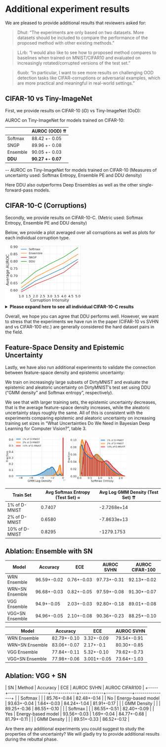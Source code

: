 # Additional experiment results

We are pleased to provide additional results that reviewers asked for:

> Dhut: “The experiments are only based on two datasets. More datasets should be included to compare the performance of the proposed method with other existing methods.”

> LLrb: “I would also like to see how to proposed method compares to baselines when trained on MNIST/CIFAR10 and evaluated on increasingly rotated/corrupted versions of the test set.”

> 6uob: “In particular, I want to see more results on challenging OOD detection tasks like CIFAR-corruptions or adversarial examples, which are more practical and meaningful in real-world settings.”

## CIFAR-10 vs Tiny-ImageNet

First, we provide results on CIFAR-10 (iD) vs Tiny-ImageNet (OoD):

AUROC on Tiny-ImageNet for models trained on CIFAR-10:

|          | AUROC (OOD) ⇈  |
|----------|---------------|
| Softmax  | 88.42 +- 0.05 |
| SNGP     | 89.96 +- 0.08 |
| Ensemble | 90.05 +- 0.03 |
| **DDU**  | **90.27 +- 0.07** |

-- AUROC on Tiny-ImageNet for models trained on CIFAR-10
(Measures of uncertainty used: Softmax Entropy, Ensemble PE and DDU density)

Here DDU also outperforms Deep Ensembles as well as the other single-forward-pass models.

## CIFAR-10-C (Corruptions)

Secondly, we provide results on CIFAR-10-C. (Metric used: Softmax Entropy, Ensemble PE and DDU density)

Below, we provide a plot averaged over all corruptions as well as plots for each individual corruption type.

<span>
<img src="https://github.com/2RDOIOonlL/2RDOIOonlL/blob/main/cifar10_c.png" width="49%">
<details>
  <summary><strong>Please expand here to see all individual CIFAR-10-C results</strong></summary>
  <img src="https://github.com/2RDOIOonlL/2RDOIOonlL/blob/main/cifar10_c_brightness.png" width="39%">
  <img src="https://github.com/2RDOIOonlL/2RDOIOonlL/blob/main/cifar10_c_contrast.png" width="39%">
  <img src="https://github.com/2RDOIOonlL/2RDOIOonlL/blob/main/cifar10_c_defocus_blur.png" width="39%">
  <img src="https://github.com/2RDOIOonlL/2RDOIOonlL/blob/main/cifar10_c_elastic_transform.png" width="39%">
  <img src="https://github.com/2RDOIOonlL/2RDOIOonlL/blob/main/cifar10_c_fog.png" width="39%">
  <img src="https://github.com/2RDOIOonlL/2RDOIOonlL/blob/main/cifar10_c_frost.png" width="39%">
  <img src="https://github.com/2RDOIOonlL/2RDOIOonlL/blob/main/cifar10_c_gaussian_blur.png" width="39%">
  <img src="https://github.com/2RDOIOonlL/2RDOIOonlL/blob/main/cifar10_c_gaussian_noise.png" width="39%">
  <img src="https://github.com/2RDOIOonlL/2RDOIOonlL/blob/main/cifar10_c_glass_blur.png" width="39%">
  <img src="https://github.com/2RDOIOonlL/2RDOIOonlL/blob/main/cifar10_c_impulse_noise.png" width="39%">
  <img src="https://github.com/2RDOIOonlL/2RDOIOonlL/blob/main/cifar10_c_jpeg_compression.png" width="39%">
  <img src="https://github.com/2RDOIOonlL/2RDOIOonlL/blob/main/cifar10_c_motion_blur.png" width="39%">
  <img src="https://github.com/2RDOIOonlL/2RDOIOonlL/blob/main/cifar10_c_pixelate.png" width="39%">
  <img src="https://github.com/2RDOIOonlL/2RDOIOonlL/blob/main/cifar10_c_saturate.png" width="39%">
  <img src="https://github.com/2RDOIOonlL/2RDOIOonlL/blob/main/cifar10_c_shot_noise.png" width="39%">
  <img src="https://github.com/2RDOIOonlL/2RDOIOonlL/blob/main/cifar10_c_snow.png" width="39%">
  <img src="https://github.com/2RDOIOonlL/2RDOIOonlL/blob/main/cifar10_c_spatter.png" width="39%">
  <img src="https://github.com/2RDOIOonlL/2RDOIOonlL/blob/main/cifar10_c_speckle_noise.png" width="39%">
  <img src="https://github.com/2RDOIOonlL/2RDOIOonlL/blob/main/cifar10_c_zoom_blur.png" width="39%">
</details>
</span>

Overall, we hope you can agree that DDU performs well. However, we want to stress that the experiments we have run in the paper (CIFAR-10 vs SVHN and vs CIFAR-100 etc.) are generally considered the hard dataset pairs in the field.

## Feature-Space Density and Epistemic Uncertainty

Lastly, we have also run additional experiments to validate the connection between feature-space density and epistemic uncertainty:

We train on increasingly large subsets of DirtyMNIST and evaluate the epistemic and aleatoric uncertainty on DirtyMNIST’s test set using DDU (“GMM density” and Softmax entropy”, respectively).

We see that with larger training sets, the epistemic uncertainty decreases, that is the average feature-space density increases, while the aleatoric uncertainty stays roughly the same.
All of this is consistent with the experiments comparing epistemic and aleatoric uncertainty on increasing training set sizes in “What Uncertainties Do We Need in Bayesian Deep Learning for Computer Vision?”, table 3.

<span>
<img src="https://github.com/2RDOIOonlL/2RDOIOonlL/blob/main/gmm_density.png" width="39%">
<img src="https://github.com/2RDOIOonlL/2RDOIOonlL/blob/main/softmax_entropy.png" width="39%">
</span>

|  Train Set  | Avg Softmax Entropy (Test Set) ≈ | Avg Log GMM Density (Test Set) ⇈ |
|-----------------|-------------------------|-------------------------|
| 1% of D-MNIST   |                  0.7407 | -2.7268e+14             |
| 2% of D-MNIST   |                  0.6580 | -7.8633e+13             |
| 10% of D-MNIST  |                  0.8295 | -1279.1753              |


## Ablation: Ensemble with SN


|     Model       |  Accuracy   |    ECE     | AUROC SVHN  | AUROC CIFAR-100 |
|-----------------|-------------|------------|-------------|-----------------|
| WRN Ensemble    | 96.59+-0.02 | 0.76+-0.03 | 97.73+-0.31 | 92.13+-0.02     |
| WRN+SN Ensemble | 96.68+-0.03 | 0.82+-0.05 | 97.59+-0.08 | 91.30+-0.07     |
| VGG Ensemble    | 94.9+-0.05  | 2.03+-0.03 | 92.80+-0.18 | 89.01+-0.08     |
| VGG+SN Ensemble | 94.96+-0.05 | 2.10+-0.08 | 90.36+-0.23 | 88.25+-0.10     |


|     Model       |  Accuracy   |     ECE     | AUROC SVHN  |
|-----------------|-------------|-------------|-------------|
| WRN Ensemble    | 82.79+-0.10 | 3.32+-0.09  | 79.54+-0.91 |
| WRN+SN Ensemble | 83.06+-0.07 | 2.17+-0.1   | 80.30+-0.85 |
| VGG Ensemble    | 77.84+-0.11 | 5.32+-0.10  | 79.62+-0.73 |
| VGG+SN Ensemble | 77.98+-0.06 | 3.001+-0.05 | 73.64+-1.03 |


## Ablation: VGG + SN


| SN  |       Method       |  Accuracy   |    ECE     | AUROC SVHN  | AUROC CIFAR100 |
+-----+--------------------+-------------+------------+-------------+----------------+
|     | Softmax            |             |            | 85.76+-0.84 | 82.48+-0.14    |
| No  | Energy-based model | 93.63+-0.04 | 1.64+-0.03 | 84.24+-1.04 | 81.91+-0.17    |
|     | GMM Density        |             |            | 89.25+-0.36 | 86.55+-0.10    |
|     | Softmax            |             |            | 86.55+-0.51 | 82.40+-0.09    |
| Yes | Energy-based model | 93.56+-0.03 | 1.69+-0.04 | 84.77+-0.68 | 81.79+-0.11    |
|     | GMM Density        |             |            | 89.51+-0.33 | 86.52+-0.12    |



Are there any additional experiments you could suggest to study the properties of the uncertainty? We will gladly try to provide additional results during the rebuttal phase.
